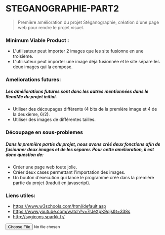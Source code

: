 # STEGANOGRAPHIE-PART2
> Première amélioration du projet Stéganographie, création d'une page web pour rendre le projet visuel.

### Minimum Viable Product :
- L'utilisateur peut importer 2 images que les site fusionne en une troisième.
- L'utilisateur peut importer une image déjà fusionnée et le site sépare les deux images qui la compose.
### Ameliorations futures:
##### Les améliorations futures sont donc les autres mentionnées dans le ReadMe du projet initial.
- Utiliser des découpages différents (4 bits de la première image et 4 de la deuxième, 6/2).
- Utiliser des images de différentes tailles.
### Découpage en sous-problemes
##### Dans la première partie du projet, nous avons créé deux fonctions afin de fusionner deux images et de les séparer. Pour cette amélioration, il est donc question de:
- Créer une page web toute jolie.
- Créer deux cases permettant l'importation des images.
- Un bouton d'execution qui lance le programme créé dans la première partie du projet (traduit en javascript).
### Liens utiles:
- https://www.w3schools.com/html/default.asp
- https://www.youtube.com/watch?v=7rJeXpK9qjs&t=338s
- http://svgicons.sparkk.fr/

<input type="file"
       id="avatar" name="avatar"
       accept="image/png, image/jpeg">
